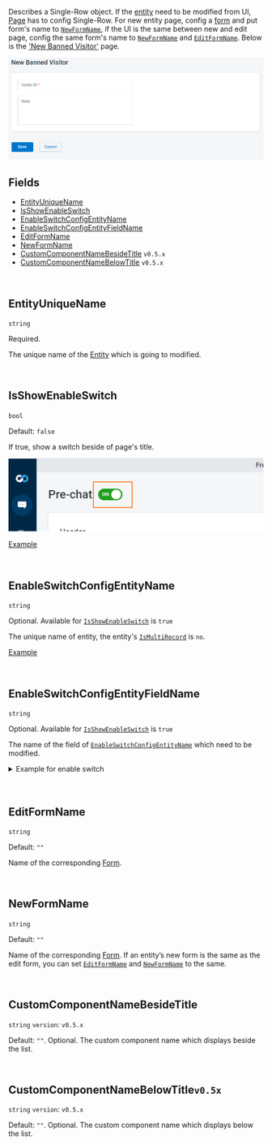 Describes a Single-Row object. If the [entity](/References/Entity) need to be modified from UI, [Page](/References/UI/Page) has to config Single-Row. For new entity page, config a [form](/References/UI/Single-Row/Form) and put form's name to [`NewFormName`](#NewFormName), if the UI is the same between new and edit page, config the same form's name to [`NewFormName`](#NewFormName) and [`EditFormName`](#EditFormName). Below is the ['New Banned Visitor'](https://dash11.comm100.io/ui/10100000/livechat/settings/banlist/bannedvisitor/new) page.

![banlist.png](/.attachments/banlist-240c560d-403f-4324-91db-c25372e46c3d.png)

## Fields
- [EntityUniqueName](#EntityUniqueName)
- [IsShowEnableSwitch](#IsShowEnableSwitch)
- [EnableSwitchConfigEntityName](#EnableSwitchConfigEntityName)
- [EnableSwitchConfigEntityFieldName](#EnableSwitchConfigEntityFieldName)
- [EditFormName](#EditFormName)
- [NewFormName](#NewFormName)
- [CustomComponentNameBesideTitle](#CustomComponentNameBesideTitle) `v0.5.x`
- [CustomComponentNameBelowTitle](#CustomComponentNameBelowTitle-v0.5.x) `v0.5.x`

<br/>

## EntityUniqueName
`string`

Required.

The unique name of the [Entity](/References/Entity) which is going to modified.

<br />

## IsShowEnableSwitch
`bool`

Default: `false`

If true, show a switch beside of page's title.

![feature switch.png](/.attachments/feature%20switch-d818fc43-fe1a-4c0a-bba2-36aa4d7fa4b1.png)

[Example](#featureswitch)

<br />

## EnableSwitchConfigEntityName
`string`

Optional. Available for [`IsShowEnableSwitch`](#IsShowEnableSwitch) is `true`

The unique name of entity, the entity's [`IsMultiRecord`](/References/Entity#IsMultiRecord) is `no`.

[Example](#featureswitch)

<br />

## EnableSwitchConfigEntityFieldName
`string`

Optional. Available for [`IsShowEnableSwitch`](#IsShowEnableSwitch) is `true`

The name of the field of [`EnableSwitchConfigEntityName`](#EnableSwitchConfigEntityName) which need to be modified.

<details id="featureswitch">
<summary>Example for enable switch </summary>

Below screenshot is a part of livechat's [prechat](https://dash11.comm100.io/ui/10100000/livechat/campaign/prechat/) page.

The configurations as following:
- entity
  - `singleRowUI`
    - `isShowEnableSwitch` is `true`
    - `enableSwitchConfigEntityName` is `campaignPreChat`
    - `enableSwitchConfigEntityFieldName` is `isEnabled`

![feature switch.png](/.attachments/feature%20switch-d818fc43-fe1a-4c0a-bba2-36aa4d7fa4b1.png)
</details>

<br />
<br />

## EditFormName
`string`

Default: `""`

Name of the corresponding [Form](/References/UI/Single-Row/Form#name). 

<br />

## NewFormName
`string`

Default: `""`

Name of the corresponding [Form](/References/UI/Single-Row/Form#name). If an entity’s new form is the same as the edit form, you can set [`EditFormName`](#EditFormName) and [`NewFormName`](#NewFormName) to the same.

<br/>

## CustomComponentNameBesideTitle

`string`
`version`: `v0.5.x`

Default: `""`. Optional.
The custom component name which displays beside the list.

<br/>

## CustomComponentNameBelowTitle`v0.5x`
`string`
`version`: `v0.5.x`

Default: `""`. Optional.
The custom component name which displays below the list.